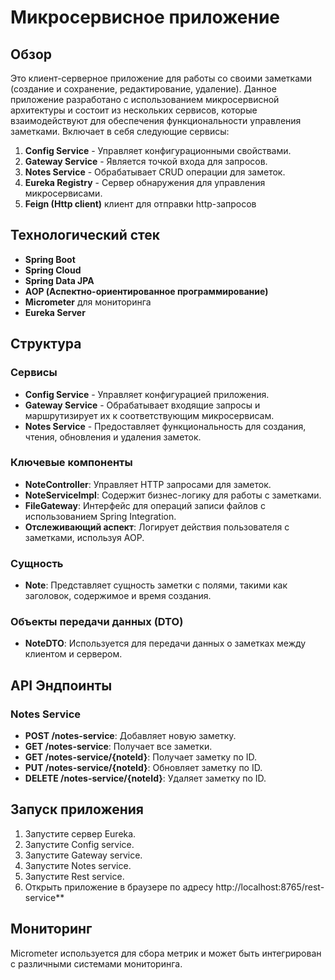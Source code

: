 # Микросервисное приложение

## Обзор
Это клиент-серверное приложение для работы со своими заметками (создание и сохранение, редактирование, удаление). 
Данное приложение разработано с использованием микросервисной архитектуры и состоит из нескольких сервисов, которые 
взаимодействуют для обеспечения функциональности управления заметками. Включает в себя следующие сервисы:

1. **Config Service** - Управляет конфигурационными свойствами.
2. **Gateway Service** - Является точкой входа для запросов.
3. **Notes Service** - Обрабатывает CRUD операции для заметок.
4. **Eureka Registry** - Сервер обнаружения для управления микросервисами.
5. **Feign (Http client)** клиент для отправки http-запросов

## Технологический стек
- **Spring Boot**
- **Spring Cloud**
- **Spring Data JPA**
- **AOP (Аспектно-ориентированное программирование)**
- **Micrometer** для мониторинга
- **Eureka Server**

## Структура

### Сервисы
- **Config Service** - Управляет конфигурацией приложения.
- **Gateway Service** - Обрабатывает входящие запросы и маршрутизирует их к соответствующим микросервисам.
- **Notes Service** - Предоставляет функциональность для создания, чтения, обновления и удаления заметок.

### Ключевые компоненты
- **NoteController**: Управляет HTTP запросами для заметок.
- **NoteServiceImpl**: Содержит бизнес-логику для работы с заметками.
- **FileGateway**: Интерфейс для операций записи файлов с использованием Spring Integration.
- **Отслеживающий аспект**: Логирует действия пользователя с заметками, используя AOP.

### Сущность
- **Note**: Представляет сущность заметки с полями, такими как заголовок, содержимое и время создания.

### Объекты передачи данных (DTO)
- **NoteDTO**: Используется для передачи данных о заметках между клиентом и сервером.

## API Эндпоинты

### Notes Service
- **POST /notes-service**: Добавляет новую заметку.
- **GET /notes-service**: Получает все заметки.
- **GET /notes-service/{noteId}**: Получает заметку по ID.
- **PUT /notes-service/{noteId}**: Обновляет заметку по ID.
- **DELETE /notes-service/{noteId}**: Удаляет заметку по ID.

## Запуск приложения
1. Запустите сервер Eureka.
2. Запустите Config service.
3. Запустите Gateway service.
4. Запустите Notes service.
5. Запустите Rest service.
6. Открыть приложение в браузере по адресу http://localhost:8765/rest-service**

## Мониторинг
Micrometer используется для сбора метрик и может быть интегрирован с различными системами мониторинга.


